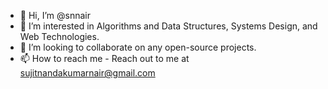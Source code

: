 - 👋 Hi, I’m @snnair
- 👀 I’m interested in Algorithms and Data Structures, Systems Design, and Web Technologies.
- 💞️ I’m looking to collaborate on any open-source projects.
- 📫 How to reach me - Reach out to me at sujitnandakumarnair@gmail.com

<!---
snnair/snnair is a ✨ special ✨ repository because its `README.md` (this file) appears on your GitHub profile.
You can click the Preview link to take a look at your changes.
--->
